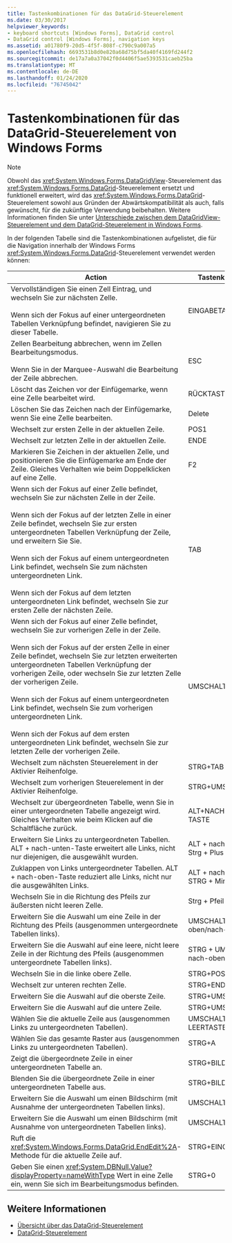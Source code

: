 ```yaml
---
title: Tastenkombinationen für das DataGrid-Steuerelement
ms.date: 03/30/2017
helpviewer_keywords:
- keyboard shortcuts [Windows Forms], DataGrid control
- DataGrid control [Windows Forms], navigation keys
ms.assetid: a01780f9-20d5-4f5f-808f-c790c9a007a5
ms.openlocfilehash: 6693531b8d0e820a68d75bf5da40f4169fd244f2
ms.sourcegitcommit: de17a7a0a37042f0d4406f5ae5393531caeb25ba
ms.translationtype: MT
ms.contentlocale: de-DE
ms.lasthandoff: 01/24/2020
ms.locfileid: "76745042"
---
```

# <a name="keyboard-shortcuts-for-the-windows-forms-datagrid-control"></a>Tastenkombinationen für das DataGrid-Steuerelement von Windows Forms
> [!NOTE]
> Obwohl das <xref:System.Windows.Forms.DataGridView>-Steuerelement das <xref:System.Windows.Forms.DataGrid>-Steuerelement ersetzt und funktionell erweitert, wird das <xref:System.Windows.Forms.DataGrid>-Steuerelement sowohl aus Gründen der Abwärtskompatibilität als auch, falls gewünscht, für die zukünftige Verwendung beibehalten. Weitere Informationen finden Sie unter [Unterschiede zwischen dem DataGridView-Steuerelement und dem DataGrid-Steuerelement in Windows Forms](differences-between-the-windows-forms-datagridview-and-datagrid-controls.md).  
  
 In der folgenden Tabelle sind die Tastenkombinationen aufgelistet, die für die Navigation innerhalb der Windows Forms <xref:System.Windows.Forms.DataGrid>-Steuerelement verwendet werden können:  
  
|Action|Tastenkombination|  
|------------|--------------|  
|Vervollständigen Sie einen Zell Eintrag, und wechseln Sie zur nächsten Zelle.<br /><br /> Wenn sich der Fokus auf einer untergeordneten Tabellen Verknüpfung befindet, navigieren Sie zu dieser Tabelle.|EINGABETASTE|  
|Zellen Bearbeitung abbrechen, wenn im Zellen Bearbeitungsmodus.<br /><br /> Wenn Sie in der Marquee-Auswahl die Bearbeitung der Zeile abbrechen.|ESC|  
|Löscht das Zeichen vor der Einfügemarke, wenn eine Zelle bearbeitet wird.|RÜCKTASTE|  
|Löschen Sie das Zeichen nach der Einfügemarke, wenn Sie eine Zelle bearbeiten.|Delete|  
|Wechselt zur ersten Zelle in der aktuellen Zeile.|POS1|  
|Wechselt zur letzten Zelle in der aktuellen Zeile.|ENDE|  
|Markieren Sie Zeichen in der aktuellen Zelle, und positionieren Sie die Einfügemarke am Ende der Zeile. Gleiches Verhalten wie beim Doppelklicken auf eine Zelle.|F2|  
|Wenn sich der Fokus auf einer Zelle befindet, wechseln Sie zur nächsten Zelle in der Zeile.<br /><br /> Wenn sich der Fokus auf der letzten Zelle in einer Zeile befindet, wechseln Sie zur ersten untergeordneten Tabellen Verknüpfung der Zeile, und erweitern Sie Sie.<br /><br /> Wenn sich der Fokus auf einem untergeordneten Link befindet, wechseln Sie zum nächsten untergeordneten Link.<br /><br /> Wenn sich der Fokus auf dem letzten untergeordneten Link befindet, wechseln Sie zur ersten Zelle der nächsten Zeile.|TAB|  
|Wenn sich der Fokus auf einer Zelle befindet, wechseln Sie zur vorherigen Zelle in der Zeile.<br /><br /> Wenn sich der Fokus auf der ersten Zelle in einer Zeile befindet, wechseln Sie zur letzten erweiterten untergeordneten Tabellen Verknüpfung der vorherigen Zeile, oder wechseln Sie zur letzten Zelle der vorherigen Zeile.<br /><br /> Wenn sich der Fokus auf einem untergeordneten Link befindet, wechseln Sie zum vorherigen untergeordneten Link.<br /><br /> Wenn sich der Fokus auf dem ersten untergeordneten Link befindet, wechseln Sie zur letzten Zelle der vorherigen Zeile.|UMSCHALT+TAB|  
|Wechselt zum nächsten Steuerelement in der Aktivier Reihenfolge.|STRG+TAB|  
|Wechselt zum vorherigen Steuerelement in der Aktivier Reihenfolge.|STRG+UMSCHALT+TAB|  
|Wechselt zur übergeordneten Tabelle, wenn Sie in einer untergeordneten Tabelle angezeigt wird. Gleiches Verhalten wie beim Klicken auf die Schaltfläche zurück.|ALT+NACH-LINKS-TASTE|  
|Erweitern Sie Links zu untergeordneten Tabellen. ALT + nach-unten-Taste erweitert alle Links, nicht nur diejenigen, die ausgewählt wurden.|ALT + nach-unten oder Strg + Plus Zeichen|  
|Zuklappen von Links untergeordneter Tabellen. ALT + nach-oben-Taste reduziert alle Links, nicht nur die ausgewählten Links.|ALT + nach-oben oder STRG + Minus Zeichen|  
|Wechseln Sie in die Richtung des Pfeils zur äußersten nicht leeren Zelle.|Strg + Pfeil|  
|Erweitern Sie die Auswahl um eine Zeile in der Richtung des Pfeils (ausgenommen untergeordnete Tabellen links).|UMSCHALT + nach-oben/nach-unten|  
|Erweitern Sie die Auswahl auf eine leere, nicht leere Zeile in der Richtung des Pfeils (ausgenommen untergeordnete Tabellen links).|STRG + UMSCHALT + nach-oben/nach-unten|  
|Wechseln Sie in die linke obere Zelle.|STRG+POS1|  
|Wechselt zur unteren rechten Zelle.|STRG+ENDE|  
|Erweitern Sie die Auswahl auf die oberste Zeile.|STRG+UMSCHALT+POS1|  
|Erweitern Sie die Auswahl auf die untere Zeile.|STRG+UMSCHALT+ENDE|  
|Wählen Sie die aktuelle Zeile aus (ausgenommen Links zu untergeordneten Tabellen).|UMSCHALT + LEERTASTE|  
|Wählen Sie das gesamte Raster aus (ausgenommen Links zu untergeordneten Tabellen).|STRG+A|  
|Zeigt die übergeordnete Zeile in einer untergeordneten Tabelle an.|STRG+BILD-AB|  
|Blenden Sie die übergeordnete Zeile in einer untergeordneten Tabelle aus.|STRG+BILD-AUF|  
|Erweitern Sie die Auswahl um einen Bildschirm (mit Ausnahme der untergeordneten Tabellen links).|UMSCHALT+BILD-AB|  
|Erweitern Sie die Auswahl um einen Bildschirm (mit Ausnahme von untergeordneten Tabellen links).|UMSCHALT+BILD-AUF|  
|Ruft die <xref:System.Windows.Forms.DataGrid.EndEdit%2A>-Methode für die aktuelle Zeile auf.|STRG+EINGABE|  
|Geben Sie einen <xref:System.DBNull.Value?displayProperty=nameWithType> Wert in eine Zelle ein, wenn Sie sich im Bearbeitungsmodus befinden.|STRG+0|  
  
## <a name="see-also"></a>Weitere Informationen

- [Übersicht über das DataGrid-Steuerelement](datagrid-control-overview-windows-forms.md)
- [DataGrid-Steuerelement](datagrid-control-windows-forms.md)
